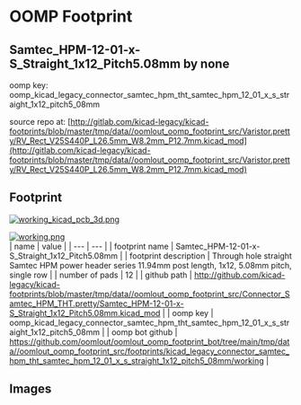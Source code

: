 # OOMP Footprint  
## Samtec_HPM-12-01-x-S_Straight_1x12_Pitch5.08mm  by none  
  
oomp key: oomp_kicad_legacy_connector_samtec_hpm_tht_samtec_hpm_12_01_x_s_straight_1x12_pitch5_08mm  
  
source repo at: [http://gitlab.com/kicad-legacy/kicad-footprints/blob/master/tmp/data//oomlout_oomp_footprint_src/Varistor.pretty/RV_Rect_V25S440P_L26.5mm_W8.2mm_P12.7mm.kicad_mod](http://gitlab.com/kicad-legacy/kicad-footprints/blob/master/tmp/data//oomlout_oomp_footprint_src/Varistor.pretty/RV_Rect_V25S440P_L26.5mm_W8.2mm_P12.7mm.kicad_mod)  
## Footprint  
  
[![working_kicad_pcb_3d.png](working_kicad_pcb_3d_600.png)](working_kicad_pcb_3d.png)  
  
[![working.png](working_600.png)](working.png)  
| name | value | 
| --- | --- | 
| footprint name | Samtec_HPM-12-01-x-S_Straight_1x12_Pitch5.08mm | 
| footprint description | Through hole straight Samtec HPM power header series 11.94mm post length, 1x12, 5.08mm pitch, single row | 
| number of pads | 12 | 
| github path | http://github.com/kicad-legacy/kicad-footprints/blob/master/tmp/data//oomlout_oomp_footprint_src/Connector_Samtec_HPM_THT.pretty/Samtec_HPM-12-01-x-S_Straight_1x12_Pitch5.08mm.kicad_mod | 
| oomp key | oomp_kicad_legacy_connector_samtec_hpm_tht_samtec_hpm_12_01_x_s_straight_1x12_pitch5_08mm | 
| oomp bot github | https://github.com/oomlout/oomlout_oomp_footprint_bot/tree/main/tmp/data//oomlout_oomp_footprint_src/footprints/kicad_legacy_connector_samtec_hpm_tht_samtec_hpm_12_01_x_s_straight_1x12_pitch5_08mm/working | 
## Images  
